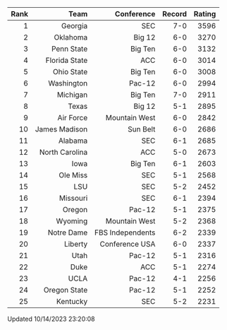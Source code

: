 | Rank  | Team                 | Conference           | Record   | Rating |
| ---:  | ---:                 | ---:                 | ---:     | ---:   |
| 1     | Georgia              | SEC                  | 7-0      | 3596   |
| 2     | Oklahoma             | Big 12               | 6-0      | 3270   |
| 3     | Penn State           | Big Ten              | 6-0      | 3132   |
| 4     | Florida State        | ACC                  | 6-0      | 3014   |
| 5     | Ohio State           | Big Ten              | 6-0      | 3008   |
| 6     | Washington           | Pac-12               | 6-0      | 2994   |
| 7     | Michigan             | Big Ten              | 7-0      | 2911   |
| 8     | Texas                | Big 12               | 5-1      | 2895   |
| 9     | Air Force            | Mountain West        | 6-0      | 2842   |
| 10    | James Madison        | Sun Belt             | 6-0      | 2686   |
| 11    | Alabama              | SEC                  | 6-1      | 2685   |
| 12    | North Carolina       | ACC                  | 5-0      | 2673   |
| 13    | Iowa                 | Big Ten              | 6-1      | 2603   |
| 14    | Ole Miss             | SEC                  | 5-1      | 2568   |
| 15    | LSU                  | SEC                  | 5-2      | 2452   |
| 16    | Missouri             | SEC                  | 6-1      | 2394   |
| 17    | Oregon               | Pac-12               | 5-1      | 2375   |
| 18    | Wyoming              | Mountain West        | 5-2      | 2368   |
| 19    | Notre Dame           | FBS Independents     | 6-2      | 2339   |
| 20    | Liberty              | Conference USA       | 6-0      | 2337   |
| 21    | Utah                 | Pac-12               | 5-1      | 2316   |
| 22    | Duke                 | ACC                  | 5-1      | 2274   |
| 23    | UCLA                 | Pac-12               | 4-1      | 2256   |
| 24    | Oregon State         | Pac-12               | 5-1      | 2252   |
| 25    | Kentucky             | SEC                  | 5-2      | 2231   |

Updated 10/14/2023 23:20:08

